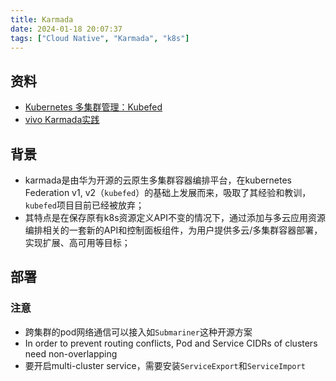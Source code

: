```yaml
---
title: Karmada
date: 2024-01-18 20:07:37
tags: ["Cloud Native", "Karmada", "k8s"]
---
```

## 资料
* [Kubernetes 多集群管理：Kubefed](https://mp.weixin.qq.com/s?__biz=MzIzNTU1MjIxMQ==&amp;mid=2247483886&amp;idx=1&amp;sn=d397c17088a6a5c2516d7a77acb961e6&amp;chksm=e8e42d52df93a44416c4f250c581158e15d44ba17bc11f5abcd310d59bf9c9fe5fef5aa0e4b8&amp;scene=21#wechat_redirect)
* [vivo Karmada实践](https://www.cnblogs.com/vivotech/p/17684105.html)

## 背景
* karmada是由华为开源的云原生多集群容器编排平台，在kubernetes Federation v1, v2（`kubefed`）的基础上发展而来，吸取了其经验和教训，`kubefed`项目目前已经被放弃；
* 其特点是在保存原有k8s资源定义API不变的情况下，通过添加与多云应用资源编排相关的一套新的API和控制面板组件，为用户提供多云/多集群容器部署，实现扩展、高可用等目标；


## 部署
### 注意
* 跨集群的pod网络通信可以接入如`Submariner`这种开源方案
* In order to prevent routing conflicts, Pod and Service CIDRs of clusters need non-overlapping
* 要开启multi-cluster service，需要安装`ServiceExport`和`ServiceImport`



